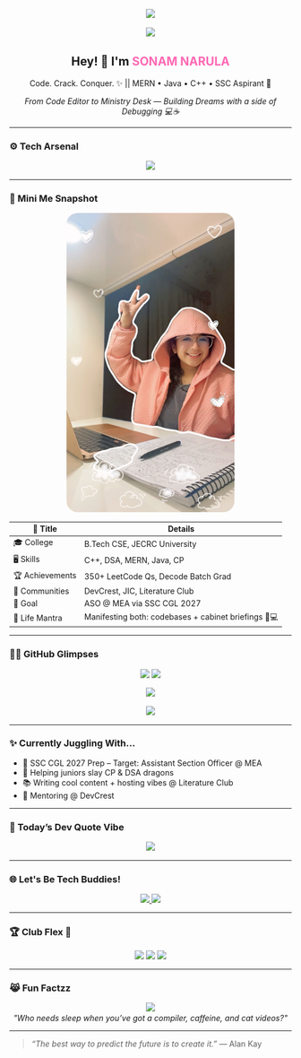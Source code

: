 <!-- 🧠 NERDY-CUTE SSC & CODE ANIMATED HEADER -->
<p align="center">
  <img src="https://readme-typing-svg.herokuapp.com?font=Source+Code+Pro&weight=700&size=22&duration=3000&pause=1000&color=FF69B4&center=true&vCenter=true&multiline=true&width=1000&height=100&lines=Helloo%2C+I'm+Sonam+Narula+%F0%9F%91%A9%F0%9F%8F%BB%E2%80%8D%F0%9F%92%BB;SSC+mock+tests+are+my+villains+arc+🧠💥;I+debug+errors+at+midnight+and+my+existential+crises+at+3+AM+👾" />
</p>

<!-- 💜 WAVING HEADER -->
<p align="center">
  <img src="https://capsule-render.vercel.app/api?type=waving&color=ffb6c1&height=230&section=header&text=Sonam%20Narula%20%F0%9F%91%A9%F0%9F%8F%BB%F0%9F%92%BB&fontSize=45&fontColor=ffffff&animation=twinkling" />
</p>

<h2 align="center">Hey! 👋 I'm <span style="color:#ff69b4">SONAM NARULA</span></h2>
<p align="center">Code. Crack. Conquer. ✨ || MERN • Java • C++ • SSC Aspirant 👑</p>
<p align="center"><i>From Code Editor to Ministry Desk — Building Dreams with a side of Debugging 💻☕</i></p>

---

### ⚙️ Tech Arsenal  
<p align="center">
  <img src="https://skillicons.dev/icons?i=c,cpp,java,python,js,ts,html,css,react,nodejs,express,mongodb,git,github,linux,vscode,figma,canva,linkedin,clion,xcode,pycharm,mysql,oracle" />
</p>

---

### 🌸 Mini Me Snapshot  
<p align="center">
 <img src="https://github.com/SonamNarula/DEMO/blob/main/IMG_9057.JPG?raw=true" width="300" style="border-radius: 20px;"/>
</p>

| 👑 Title         | Details                               |
|-------------------|----------------------------------------|
| 🎓 College         | B.Tech CSE, JECRC University           |
| 🖥️ Skills          | C++, DSA, MERN, Java, CP               |
| 🏆 Achievements    | 350+ LeetCode Qs, Decode Batch Grad    |
| 💫 Communities     | DevCrest, JIC, Literature Club         |
| 🎯 Goal            | ASO @ MEA via SSC CGL 2027             |
| 💖 Life Mantra     | Manifesting both: codebases + cabinet briefings 💼💻 |

---

### 🐱‍💻 GitHub Glimpses  
<p align="center">
  <img src="https://github-readme-stats.vercel.app/api?username=SonamNarula&show_icons=true&theme=tokyonight&title_color=ff6a85&icon_color=ffb86c&text_color=ffffff&bg_color=0d1117" width="47%" />
  <img src="https://github-readme-streak-stats.herokuapp.com?user=SonamNarula&theme=tokyonight&date_format=M%20j%5B%2C%20Y%5D&ring=FF69B4&fire=FF69B4&currStreakLabel=ffffff" width="47%" />
</p>

<p align="center">
  <img src="https://github-readme-stats.vercel.app/api/top-langs/?username=SonamNarula&layout=compact&theme=tokyonight&title_color=ff6a85&text_color=ffffff&bg_color=0d1117" width="47%" />
</p>

<p align="center">
  <img src="https://github-profile-summary-cards.vercel.app/api/cards/profile-details?username=SonamNarula&theme=tokyonight" />
</p>

---

### ✨ Currently Juggling With...
- 🏹 SSC CGL 2027 Prep – Target: Assistant Section Officer @ MEA  
- 👶 Helping juniors slay CP & DSA dragons  
- 📚 Writing cool content + hosting vibes @ Literature Club  
- 🧠 Mentoring @ DevCrest  

---

### 💌 Today’s Dev Quote Vibe
<p align="center">
  <img src="https://quotes-github-readme.vercel.app/api?type=horizontal&theme=tokyonight" />
</p>

---

### 🌐 Let's Be Tech Buddies!
<p align="center">
  <a href="mailto:sonamnarula2108@gmail.com">
    <img src="https://img.shields.io/badge/Gmail-EA4335?style=for-the-badge&logo=gmail&logoColor=white&labelColor=EA4335" />
  </a>

  <a href="https://www.linkedin.com/in/sonam-narula/">
    <img src="https://img.shields.io/badge/LinkedIn-0077B5?style=for-the-badge&logo=linkedin&logoColor=white&labelColor=0077B5" />
  </a>
</p>

---

### 🏆 Club Flex 🦋
<p align="center">
  <img src="https://img.shields.io/badge/DevCrest-Core%20Member-blueviolet?style=for-the-badge&logoColor=white&labelColor=6f42c1" />
  <img src="https://img.shields.io/badge/JECRC%20Incubation%20Centre-Core%20Team-orange?style=for-the-badge&labelColor=fb8c00" />
  <img src="https://img.shields.io/badge/Literature%20Club-Executive-yellow?style=for-the-badge&labelColor=FFD700" />
</p>

---

### 😹 Fun Factzz
<p align="center">
  <img src="https://media.giphy.com/media/LmNwrBhejkK9EFP504/giphy.gif" width="250px" />
  <br />
  <i>"Who needs sleep when you’ve got a compiler, caffeine, and cat videos?"</i>
</p>

---

> _“The best way to predict the future is to create it.”_ — Alan Kay



